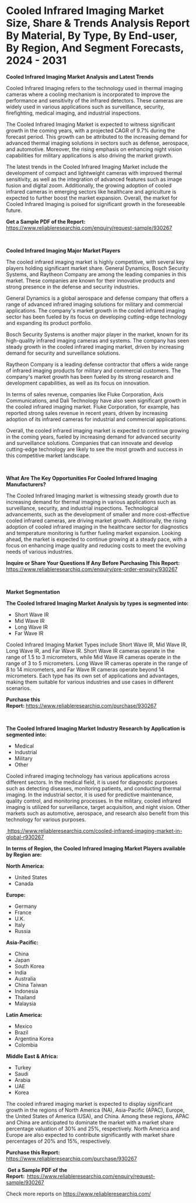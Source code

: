 <p><h1>Cooled Infrared Imaging Market Size, Share & Trends Analysis Report By Material, By Type, By End-user, By Region, And Segment Forecasts, 2024 - 2031</h1></p><p><strong>Cooled Infrared Imaging Market Analysis and Latest Trends</strong></p>
<p><p>Cooled Infrared Imaging refers to the technology used in thermal imaging cameras where a cooling mechanism is incorporated to improve the performance and sensitivity of the infrared detectors. These cameras are widely used in various applications such as surveillance, security, firefighting, medical imaging, and industrial inspections.</p><p>The Cooled Infrared Imaging Market is expected to witness significant growth in the coming years, with a projected CAGR of 9.7% during the forecast period. This growth can be attributed to the increasing demand for advanced thermal imaging solutions in sectors such as defense, aerospace, and automotive. Moreover, the rising emphasis on enhancing night vision capabilities for military applications is also driving the market growth.</p><p>The latest trends in the Cooled Infrared Imaging Market include the development of compact and lightweight cameras with improved thermal sensitivity, as well as the integration of advanced features such as image fusion and digital zoom. Additionally, the growing adoption of cooled infrared cameras in emerging sectors like healthcare and agriculture is expected to further boost the market expansion. Overall, the market for Cooled Infrared Imaging is poised for significant growth in the foreseeable future.</p></p>
<p><strong>Get a Sample PDF of the Report:&nbsp;</strong> <a href="https://www.reliableresearchiq.com/enquiry/request-sample/930267">https://www.reliableresearchiq.com/enquiry/request-sample/930267</a></p>
<p>&nbsp;</p>
<p><strong>Cooled Infrared Imaging Major Market Players</strong></p>
<p><p>The cooled infrared imaging market is highly competitive, with several key players holding significant market share. General Dynamics, Bosch Security Systems, and Raytheon Company are among the leading companies in this market. These companies are known for their innovative products and strong presence in the defense and security industries.</p><p>General Dynamics is a global aerospace and defense company that offers a range of advanced infrared imaging solutions for military and commercial applications. The company's market growth in the cooled infrared imaging sector has been fueled by its focus on developing cutting-edge technology and expanding its product portfolio.</p><p>Bosch Security Systems is another major player in the market, known for its high-quality infrared imaging cameras and systems. The company has seen steady growth in the cooled infrared imaging market, driven by increasing demand for security and surveillance solutions.</p><p>Raytheon Company is a leading defense contractor that offers a wide range of infrared imaging products for military and commercial customers. The company's market growth has been fueled by its strong research and development capabilities, as well as its focus on innovation.</p><p>In terms of sales revenue, companies like Fluke Corporation, Axis Communications, and Dali Technology have also seen significant growth in the cooled infrared imaging market. Fluke Corporation, for example, has reported strong sales revenue in recent years, driven by increasing adoption of its infrared cameras for industrial and commercial applications.</p><p>Overall, the cooled infrared imaging market is expected to continue growing in the coming years, fueled by increasing demand for advanced security and surveillance solutions. Companies that can innovate and develop cutting-edge technology are likely to see the most growth and success in this competitive market landscape.</p></p>
<p>&nbsp;</p>
<p><strong>What Are The Key Opportunities For Cooled Infrared Imaging Manufacturers?</strong></p>
<p><p>The Cooled Infrared Imaging market is witnessing steady growth due to increasing demand for thermal imaging in various applications such as surveillance, security, and industrial inspections. Technological advancements, such as the development of smaller and more cost-effective cooled infrared cameras, are driving market growth. Additionally, the rising adoption of cooled infrared imaging in the healthcare sector for diagnostics and temperature monitoring is further fueling market expansion. Looking ahead, the market is expected to continue growing at a steady pace, with a focus on enhancing image quality and reducing costs to meet the evolving needs of various industries.</p></p>
<p><strong>Inquire or Share Your Questions If Any Before Purchasing This Report:</strong> <a href="https://www.reliableresearchiq.com/enquiry/pre-order-enquiry/930267">https://www.reliableresearchiq.com/enquiry/pre-order-enquiry/930267</a></p>
<p>&nbsp;</p>
<p><strong>Market Segmentation</strong></p>
<p><strong>The Cooled Infrared Imaging Market Analysis by types is segmented into:</strong></p>
<p><ul><li>Short Wave IR</li><li>Mid Wave IR</li><li>Long Wave IR</li><li>Far Wave IR</li></ul></p>
<p><p>Cooled Infrared Imaging Market Types include Short Wave IR, Mid Wave IR, Long Wave IR, and Far Wave IR. Short Wave IR cameras operate in the range of 1.5 to 3 micrometers, while Mid Wave IR cameras operate in the range of 3 to 5 micrometers. Long Wave IR cameras operate in the range of 8 to 14 micrometers, and Far Wave IR cameras operate beyond 14 micrometers. Each type has its own set of applications and advantages, making them suitable for various industries and use cases in different scenarios.</p></p>
<p><strong>Purchase this Report:&nbsp;</strong><a href="https://www.reliableresearchiq.com/purchase/930267">https://www.reliableresearchiq.com/purchase/930267</a></p>
<p>&nbsp;</p>
<p><strong>The Cooled Infrared Imaging Market Industry Research by Application is segmented into:</strong></p>
<p><ul><li>Medical</li><li>Industrial</li><li>Military</li><li>Other</li></ul></p>
<p><p>Cooled infrared imaging technology has various applications across different sectors. In the medical field, it is used for diagnostic purposes such as detecting diseases, monitoring patients, and conducting thermal imaging. In the industrial sector, it is used for predictive maintenance, quality control, and monitoring processes. In the military, cooled infrared imaging is utilized for surveillance, target acquisition, and night vision. Other markets such as automotive, aerospace, and research also benefit from this technology for various purposes.</p></p>
<p><a href="https://www.reliableresearchiq.com/cooled-infrared-imaging-market-in-global-r930267">&nbsp;https://www.reliableresearchiq.com/cooled-infrared-imaging-market-in-global-r930267</a></p>
<p><strong>In terms of Region, the Cooled Infrared Imaging Market Players available by Region are:</strong></p>
<p>
    <p> <strong> North America: </strong>
        <ul>
            <li>United States</li>
            <li>Canada</li>
        </ul>
        </p> 
    <p> <strong> Europe: </strong>
        <ul>
            <li>Germany</li>
            <li>France</li>
            <li>U.K.</li>
            <li>Italy</li>
            <li>Russia</li>
        </ul>
        </p> 
    <p> <strong> Asia-Pacific: </strong>
        <ul>
            <li>China</li>
            <li>Japan</li>
            <li>South Korea</li>
            <li>India</li>
            <li>Australia</li>
            <li>China Taiwan</li>
            <li>Indonesia</li>
            <li>Thailand</li>
            <li>Malaysia</li>
        </ul>
        </p> 
    <p> <strong> Latin America: </strong>
        <ul>
            <li>Mexico</li>
            <li>Brazil</li>
            <li>Argentina Korea</li>
            <li>Colombia</li>
        </ul>
        </p> 
    <p> <strong> Middle East & Africa: </strong>
        <ul>
            <li>Turkey</li>
            <li>Saudi</li>
            <li>Arabia</li>
            <li>UAE</li>
            <li>Korea</li>
        </ul>
    </p>
    </p>
<p><p>The cooled infrared imaging market is expected to display significant growth in the regions of North America (NA), Asia-Pacific (APAC), Europe, the United States of America (USA), and China. Among these regions, APAC and China are anticipated to dominate the market with a market share percentage valuation of 30% and 25%, respectively. North America and Europe are also expected to contribute significantly with market share percentages of 20% and 15%, respectively.</p></p>
<p><strong>Purchase this Report: </strong><a href="https://www.reliableresearchiq.com/purchase/930267">https://www.reliableresearchiq.com/purchase/930267</a></p>
<p>&nbsp;<strong>Get a Sample PDF of the Report:&nbsp;&nbsp;</strong><a href="https://www.reliableresearchiq.com/enquiry/request-sample/930267">https://www.reliableresearchiq.com/enquiry/request-sample/930267</a></p>
<p><strong></strong></p>
<p>Check more reports on <a href="https://www.reliableresearchiq.com/">https://www.reliableresearchiq.com/</a></p>